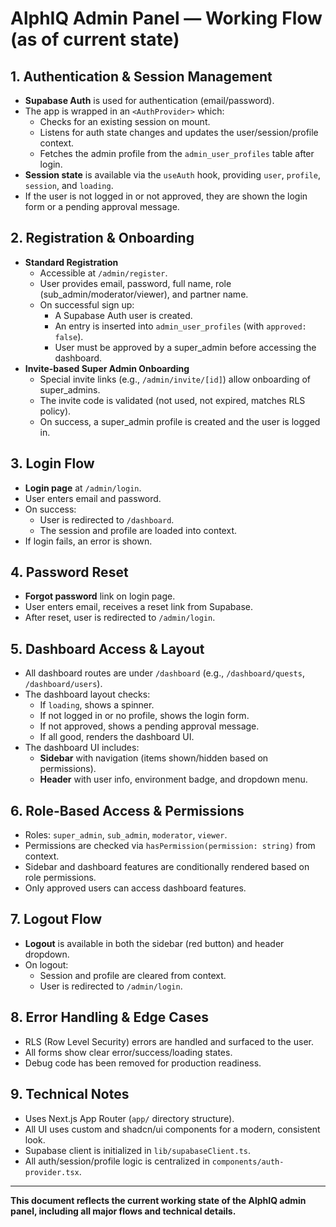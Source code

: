# AlphIQ Admin Panel — Working Flow (as of current state)

## 1. Authentication & Session Management
- **Supabase Auth** is used for authentication (email/password).
- The app is wrapped in an `<AuthProvider>` which:
  - Checks for an existing session on mount.
  - Listens for auth state changes and updates the user/session/profile context.
  - Fetches the admin profile from the `admin_user_profiles` table after login.
- **Session state** is available via the `useAuth` hook, providing `user`, `profile`, `session`, and `loading`.
- If the user is not logged in or not approved, they are shown the login form or a pending approval message.

## 2. Registration & Onboarding
- **Standard Registration**
  - Accessible at `/admin/register`.
  - User provides email, password, full name, role (sub_admin/moderator/viewer), and partner name.
  - On successful sign up:
    - A Supabase Auth user is created.
    - An entry is inserted into `admin_user_profiles` (with `approved: false`).
    - User must be approved by a super_admin before accessing the dashboard.
- **Invite-based Super Admin Onboarding**
  - Special invite links (e.g., `/admin/invite/[id]`) allow onboarding of super_admins.
  - The invite code is validated (not used, not expired, matches RLS policy).
  - On success, a super_admin profile is created and the user is logged in.

## 3. Login Flow
- **Login page** at `/admin/login`.
- User enters email and password.
- On success:
  - User is redirected to `/dashboard`.
  - The session and profile are loaded into context.
- If login fails, an error is shown.

## 4. Password Reset
- **Forgot password** link on login page.
- User enters email, receives a reset link from Supabase.
- After reset, user is redirected to `/admin/login`.

## 5. Dashboard Access & Layout
- All dashboard routes are under `/dashboard` (e.g., `/dashboard/quests`, `/dashboard/users`).
- The dashboard layout checks:
  - If `loading`, shows a spinner.
  - If not logged in or no profile, shows the login form.
  - If not approved, shows a pending approval message.
  - If all good, renders the dashboard UI.
- The dashboard UI includes:
  - **Sidebar** with navigation (items shown/hidden based on permissions).
  - **Header** with user info, environment badge, and dropdown menu.

## 6. Role-Based Access & Permissions
- Roles: `super_admin`, `sub_admin`, `moderator`, `viewer`.
- Permissions are checked via `hasPermission(permission: string)` from context.
- Sidebar and dashboard features are conditionally rendered based on role permissions.
- Only approved users can access dashboard features.

## 7. Logout Flow
- **Logout** is available in both the sidebar (red button) and header dropdown.
- On logout:
  - Session and profile are cleared from context.
  - User is redirected to `/admin/login`.

## 8. Error Handling & Edge Cases
- RLS (Row Level Security) errors are handled and surfaced to the user.
- All forms show clear error/success/loading states.
- Debug code has been removed for production readiness.

## 9. Technical Notes
- Uses Next.js App Router (`app/` directory structure).
- All UI uses custom and shadcn/ui components for a modern, consistent look.
- Supabase client is initialized in `lib/supabaseClient.ts`.
- All auth/session/profile logic is centralized in `components/auth-provider.tsx`.

---

**This document reflects the current working state of the AlphIQ admin panel, including all major flows and technical details.** 